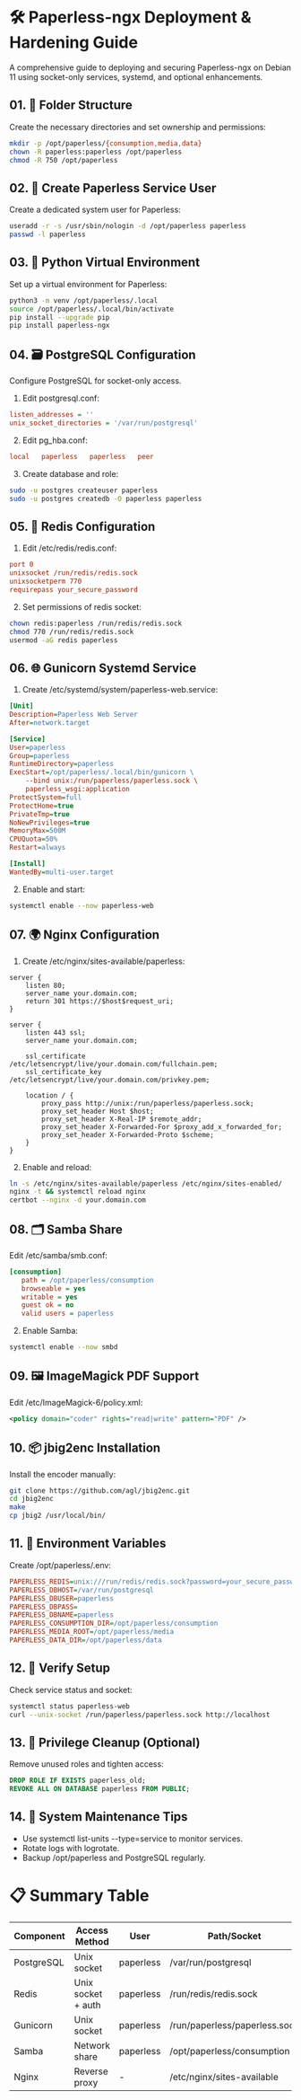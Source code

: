 # 🛠️ Paperless-ngx Deployment & Hardening Guide

A comprehensive guide to deploying and securing Paperless-ngx on Debian 11 using socket-only services, systemd, and optional enhancements.

## 01. 📁 Folder Structure
Create the necessary directories and set ownership and permissions:
```bash
mkdir -p /opt/paperless/{consumption,media,data}
chown -R paperless:paperless /opt/paperless
chmod -R 750 /opt/paperless
```

## 02. 👤 Create Paperless Service User
Create a dedicated system user for Paperless:
```bash
useradd -r -s /usr/sbin/nologin -d /opt/paperless paperless
passwd -l paperless
```

## 03. 🐍 Python Virtual Environment
Set up a virtual environment for Paperless:
```bash
python3 -m venv /opt/paperless/.local
source /opt/paperless/.local/bin/activate
pip install --upgrade pip
pip install paperless-ngx
```

## 04. 🗃️ PostgreSQL Configuration
Configure PostgreSQL for socket-only access.

1. Edit postgresql.conf:
```ini
listen_addresses = ''
unix_socket_directories = '/var/run/postgresql'
```

2. Edit pg_hba.conf:
```ini
local   paperless   paperless   peer
```

3. Create database and role:
```bash
sudo -u postgres createuser paperless
sudo -u postgres createdb -O paperless paperless
```

## 05. 🔧 Redis Configuration
1. Edit /etc/redis/redis.conf:
```ini
port 0
unixsocket /run/redis/redis.sock
unixsocketperm 770
requirepass your_secure_password
```

2. Set permissions of redis socket:
```bash
chown redis:paperless /run/redis/redis.sock
chmod 770 /run/redis/redis.sock
usermod -aG redis paperless
```

## 06. 🌐 Gunicorn Systemd Service
1. Create /etc/systemd/system/paperless-web.service:
```ini
[Unit]
Description=Paperless Web Server
After=network.target

[Service]
User=paperless
Group=paperless
RuntimeDirectory=paperless
ExecStart=/opt/paperless/.local/bin/gunicorn \
    --bind unix:/run/paperless/paperless.sock \
    paperless_wsgi:application
ProtectSystem=full
ProtectHome=true
PrivateTmp=true
NoNewPrivileges=true
MemoryMax=500M
CPUQuota=50%
Restart=always

[Install]
WantedBy=multi-user.target
```

2. Enable and start:
```bash
systemctl enable --now paperless-web
```

## 07. 🌍 Nginx Configuration
1. Create /etc/nginx/sites-available/paperless:
```Nginx
server {
    listen 80;
    server_name your.domain.com;
    return 301 https://$host$request_uri;
}

server {
    listen 443 ssl;
    server_name your.domain.com;

    ssl_certificate /etc/letsencrypt/live/your.domain.com/fullchain.pem;
    ssl_certificate_key /etc/letsencrypt/live/your.domain.com/privkey.pem;

    location / {
        proxy_pass http://unix:/run/paperless/paperless.sock;
        proxy_set_header Host $host;
        proxy_set_header X-Real-IP $remote_addr;
        proxy_set_header X-Forwarded-For $proxy_add_x_forwarded_for;
        proxy_set_header X-Forwarded-Proto $scheme;
    }
}
```

2. Enable and reload:
```bash
ln -s /etc/nginx/sites-available/paperless /etc/nginx/sites-enabled/
nginx -t && systemctl reload nginx
certbot --nginx -d your.domain.com
```

## 08. 🗂️ Samba Share
Edit /etc/samba/smb.conf:
```ini
[consumption]
   path = /opt/paperless/consumption
   browseable = yes
   writable = yes
   guest ok = no
   valid users = paperless
```

2. Enable Samba:
```bash
systemctl enable --now smbd
```

## 09. 🖼️ ImageMagick PDF Support
Edit /etc/ImageMagick-6/policy.xml:
```xml
<policy domain="coder" rights="read|write" pattern="PDF" />
```

## 10. 📦 jbig2enc Installation
Install the encoder manually:
```bash
git clone https://github.com/agl/jbig2enc.git
cd jbig2enc
make
cp jbig2 /usr/local/bin/
```

## 11. 🔐 Environment Variables
Create /opt/paperless/.env:
```ini
PAPERLESS_REDIS=unix:///run/redis/redis.sock?password=your_secure_password
PAPERLESS_DBHOST=/var/run/postgresql
PAPERLESS_DBUSER=paperless
PAPERLESS_DBPASS=
PAPERLESS_DBNAME=paperless
PAPERLESS_CONSUMPTION_DIR=/opt/paperless/consumption
PAPERLESS_MEDIA_ROOT=/opt/paperless/media
PAPERLESS_DATA_DIR=/opt/paperless/data
```

## 12. 🧪 Verify Setup
Check service status and socket:
```bash
systemctl status paperless-web
curl --unix-socket /run/paperless/paperless.sock http://localhost
```

## 13. 🧹 Privilege Cleanup (Optional)
Remove unused roles and tighten access:
```sql
DROP ROLE IF EXISTS paperless_old;
REVOKE ALL ON DATABASE paperless FROM PUBLIC;
```

## 14. 🔄 System Maintenance Tips
- Use systemctl list-units --type=service to monitor services.
- Rotate logs with logrotate.
- Backup /opt/paperless and PostgreSQL regularly.

# 📋 Summary Table
| Component | Access Method | User | Path/Socket |
|-----|-----|-----|-----| 
| PostgreSQL | Unix socket | paperless | /var/run/postgresql | 
| Redis | Unix socket + auth | paperless | /run/redis/redis.sock | 
| Gunicorn | Unix socket | paperless | /run/paperless/paperless.sock | 
| Samba | Network share | paperless | /opt/paperless/consumption | 
| Nginx | Reverse proxy | - | /etc/nginx/sites-available | 




